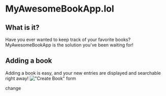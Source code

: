 # MyAwesomeBookApp.lol

## What is it?

Have you ever wanted to keep track of your favorite books? MyAwesomeBookApp is the solution you've been waiting for!

## Adding a book

Adding a book is easy, and your new entries are displayed and searchable right away!
!["Create Book" form](https://cloud.githubusercontent.com/assets/4215/22151066/f3502322-dee1-11e6-9442-843bb4822b2c.png)

change
